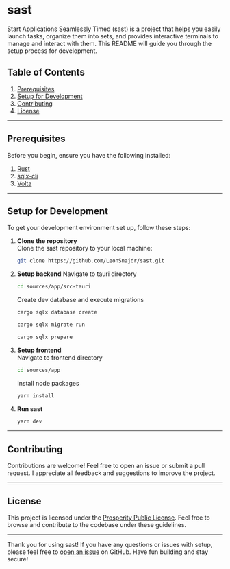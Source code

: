 # sast

Start Applications Seamlessly Timed (sast) is a project that helps you easily launch tasks, organize them into sets, and provides interactive terminals to manage and interact with them. This README will guide you through the setup process for development.

## Table of Contents

1. [Prerequisites](#prerequisites)
2. [Setup for Development](#setup-for-development)
3. [Contributing](#contributing)
4. [License](#license)

---

## Prerequisites

Before you begin, ensure you have the following installed:

1. [Rust](https://www.rust-lang.org/learn/get-started)
2. [sqlx-cli](https://github.com/launchbadge/sqlx/blob/main/sqlx-cli/README.md)
3. [Volta](https://volta.sh/)

---

## Setup for Development

To get your development environment set up, follow these steps:

1. **Clone the repository**  
   Clone the sast repository to your local machine:

    ```bash
    git clone https://github.com/LeonSnajdr/sast.git
    ```

2. **Setup backend**
   Navigate to tauri directory

    ```bash
    cd sources/app/src-tauri
    ```

    Create dev database and execute migrations

    ```bash
    cargo sqlx database create
    ```

    ```bash
    cargo sqlx migrate run
    ```

    ```bash
    cargo sqlx prepare
    ```

3. **Setup frontend**  
   Navigate to frontend directory

    ```bash
    cd sources/app
    ```

    Install node packages

    ```bash
    yarn install
    ```

4. **Run sast**

    ```bash
    yarn dev
    ```

---

## Contributing

Contributions are welcome! Feel free to open an issue or submit a pull request. I appreciate all feedback and suggestions to improve the project.

---

## License

This project is licensed under the [Prosperity Public License](LICENSE.md). Feel free to browse and contribute to the codebase under these guidelines.

---

Thank you for using sast! If you have any questions or issues with setup, please feel free to [open an issue](https://github.com/LeonSnajdr/sast/issues) on GitHub. Have fun building and stay secure!
